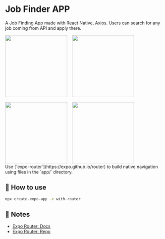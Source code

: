 # Job Finder APP
A Job Finding App made with React Native, Axios. Users can search for any job coming from API and apply there.
<div align="center">
  <div style="display: flex; flex-wrap: wrap; gap: 16px">
<img width="200px" src="https://user-images.githubusercontent.com/64485885/255237090-cf798a2c-1b41-4bb7-b904-b5353a1f08e8.png"/>
<img width="200px" src="https://firebasestorage.googleapis.com/v0/b/pushnotification-c88ba.appspot.com/o/mp2.png?alt=media&token=815e277a-23f7-4881-a57b-aae0b73784c6"/>
<img width="200px" src="https://firebasestorage.googleapis.com/v0/b/pushnotification-c88ba.appspot.com/o/mp3.png?alt=media&token=f9a39310-a7fb-46bd-8c6d-f5b69ef06fbf"/>
<img width="200px" src="https://firebasestorage.googleapis.com/v0/b/pushnotification-c88ba.appspot.com/o/mp4.png?alt=media&token=b9636719-5330-448a-9110-67d784914730"/>
  </div>
</div>
Use [`expo-router`](https://expo.github.io/router) to build native navigation using files in the `app/` directory.

## 🚀 How to use

```sh
npx create-expo-app -e with-router
```

## 📝 Notes

- [Expo Router: Docs](https://expo.github.io/router)
- [Expo Router: Repo](https://github.com/expo/router)
